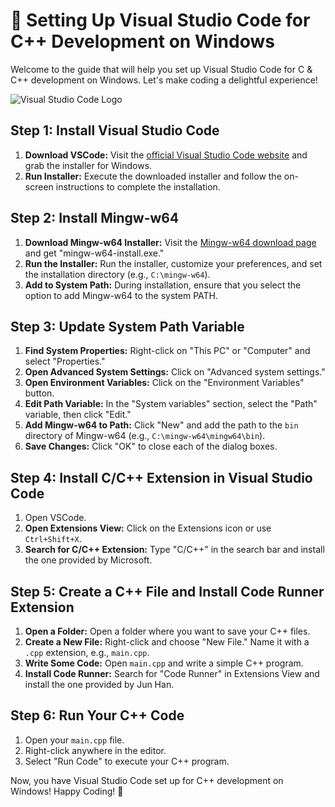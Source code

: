 # 🚀 Setting Up Visual Studio Code for C++ Development on Windows

Welcome to the guide that will help you set up Visual Studio Code for C & C++ development on Windows. Let's make coding a delightful experience!

![Visual Studio Code Logo](https://upload.wikimedia.org/wikipedia/commons/thumb/9/9a/Visual_Studio_Code_1.35_icon.svg/512px-Visual_Studio_Code_1.35_icon.svg.png)



## Step 1: Install Visual Studio Code

1. **Download VSCode:** Visit the [official Visual Studio Code website](https://code.visualstudio.com/) and grab the installer for Windows.
2. **Run Installer:** Execute the downloaded installer and follow the on-screen instructions to complete the installation.

## Step 2: Install Mingw-w64

1. **Download Mingw-w64 Installer:** Visit the [Mingw-w64 download page](https://sourceforge.net/projects/mingw/) and get "mingw-w64-install.exe."
2. **Run the Installer:** Run the installer, customize your preferences, and set the installation directory (e.g., `C:\mingw-w64`).
3. **Add to System Path:** During installation, ensure that you select the option to add Mingw-w64 to the system PATH.

## Step 3: Update System Path Variable

1. **Find System Properties:** Right-click on "This PC" or "Computer" and select "Properties."
2. **Open Advanced System Settings:** Click on "Advanced system settings."
3. **Open Environment Variables:** Click on the "Environment Variables" button.
4. **Edit Path Variable:** In the "System variables" section, select the "Path" variable, then click "Edit."
5. **Add Mingw-w64 to Path:** Click "New" and add the path to the `bin` directory of Mingw-w64 (e.g., `C:\mingw-w64\mingw64\bin`).
6. **Save Changes:** Click "OK" to close each of the dialog boxes.

## Step 4: Install C/C++ Extension in Visual Studio Code

1. Open VSCode.
2. **Open Extensions View:** Click on the Extensions icon or use `Ctrl+Shift+X`.
3. **Search for C/C++ Extension:** Type "C/C++" in the search bar and install the one provided by Microsoft.

## Step 5: Create a C++ File and Install Code Runner Extension

1. **Open a Folder:** Open a folder where you want to save your C++ files.
2. **Create a New File:** Right-click and choose "New File." Name it with a `.cpp` extension, e.g., `main.cpp`.
3. **Write Some Code:** Open `main.cpp` and write a simple C++ program.
4. **Install Code Runner:** Search for "Code Runner" in Extensions View and install the one provided by Jun Han.

## Step 6: Run Your C++ Code

1. Open your `main.cpp` file.
2. Right-click anywhere in the editor.
3. Select "Run Code" to execute your C++ program.

Now, you have Visual Studio Code set up for C++ development on Windows! Happy Coding! 🎉

